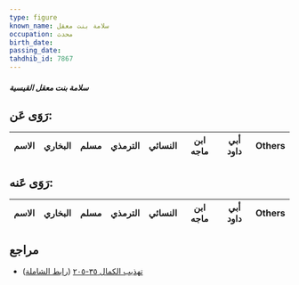 ```yaml
---
type: figure
known_name: سلامة بنت معقل
occupation: محدث
birth_date:
passing_date:
tahdhib_id: 7867
---
```

##### سلامة بنت معقل القيسية

## رَوَى عَن:
| الاسم | البخاري | مسلم | الترمذي | النسائي | ابن ماجه | أبي داود | Others |
| ----- | ------- | ---- | ------- | ------- | -------- | -------- | ------ |
## رَوَى عَنه:
| الاسم | البخاري | مسلم | الترمذي | النسائي | ابن ماجه | أبي داود | Others |
| ----- | ------- | ---- | ------- | ------- | -------- | -------- | ------ |
## مراجع
- [تهذيب الكمال ٣٥-٢٠٥](obsidian://open?vault=Tahdhib-al-Kamal&file=Figures/٧٨٦٧-سلامة%20بنت%20معقل%20القيسية) ([رابط الشاملة](https://shamela.ws/book/3722/18804))